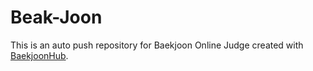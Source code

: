 # Beak-Joon
This is an auto push repository for Baekjoon Online Judge created with [BaekjoonHub](https://github.com/BaekjoonHub/BaekjoonHub).
